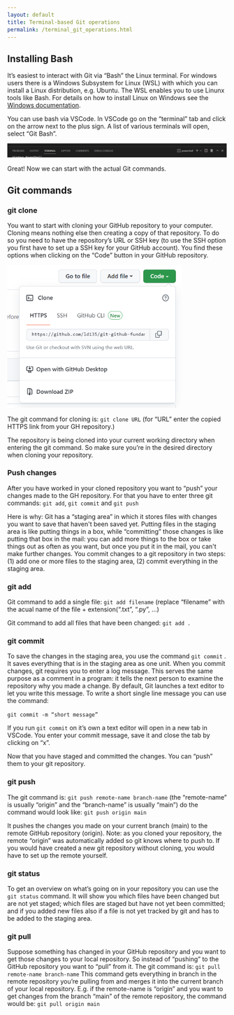 ```yaml
---
layout: default
title: Terminal-based Git operations
permalink: /terminal_git_operations.html
---
```

## Installing Bash

It’s easiest to interact with Git via “Bash” the Linux terminal. For windows users there is a Windows Subsystem for Linux (WSL) with which you can install a Linux distribution, e.g. Ubuntu. The WSL enables you to use Linunx tools like Bash. For details on how to install Linux on Windows see the [Windows documentation](https://docs.microsoft.com/en-us/windows/wsl/install).

You can use bash via VSCode. In VSCode go on the “terminal” tab and click on the arrow next to the plus sign. A list of various terminals will open, select “Git Bash”.


![terminal.PNG](..\assets\images\terminal.PNG)

Great! Now we can start with the actual Git commands.

## Git commands

### git clone

You want to start with cloning your GitHub repository to your computer. Cloning means nothing else then creating a copy of that repository. To do so you need to have the repository’s URL or SSH key (to use the SSH option you first have to set up a SSH key for your GitHub account). You find these options when clicking on the “Code” button in your GitHub repository. 

<img src="assets\images\code.PNG" width= 400px>

The git command for cloning is: `git clone URL` (for “URL” enter the copied HTTPS link from your GH repository.)

The repository is being cloned into your current working directory when entering the git command. So make sure you’re in the desired directory when cloning your repository.

### Push changes

After you have worked in your cloned repository you want to “push” your changes made to the GH repository. For that you have to enter three git commands: `git add`, `git commit` and `git push` 

Here is why: Git has a “staging area” in which it stores files with changes you want to save that haven't been saved yet. Putting files in the staging area is like putting things in a box, while “committing” those changes is like putting that box in the mail: you can add more things to the box or take things out as often as you want, but once you put it in the mail, you can't make further changes. You commit changes to a git repository in two steps: (1) add one or more files to the staging area, (2) commit everything in the staging area.

### git add

Git command to add a single file: `git add filename` (replace “filename” with the acual name of the file + extension(“.txt”, “.py”, …)

Git command to add all files that have been changed: `git add .` 

### git commit

To save the changes in the staging area, you use the command `git commit` . It saves everything that is in the staging area as one unit. When you commit changes, git requires you to enter a log message. This serves the same purpose as a comment in a program: it tells the next person to examine the repository why you made a change. By default, Git launches a text editor to let you write this message. To write a short single line message you can use the command:

`git commit -m “short message”` 

If you run `git commit` on it’s own a text editor will open in a new tab in VSCode. You enter your commit message, save it and close the tab by clicking on “x”.

Now that you have staged and committed the changes. You can “push” them to your git repository. 

### git push

The git command is: `git push remote-name branch-name` (the “remote-name” is usually “origin” and the “branch-name” is usually “main”) do the command would look like: `git push origin main`

It pushes the changes you made on your current branch (main) to the remote GitHub repository (origin). Note: as you cloned your repository, the remote “origin” was automatically added so git knows where to push to. If you would have created a new git repository without cloning, you would have to set up the remote yourself.

### git status

To get an overview on what’s going on in your repository you can use the `git status` command. It will show you which files have been changed but are not yet staged; which files are staged but have not yet been committed; and if you added new files also if a file is not yet tracked by git and has to be added to the staging area.

### git pull

Suppose something has changed in your GitHub repository and you want to get those changes to your local repository. So instead of “pushing” to the GitHub repository you want to “pull” from it. The git command is: `git pull remote-name branch-name` This command gets everything in branch in the remote repository you’re pulling from and merges it into the current branch of your local repository. E.g. if the remote-name is “origin” and you want to get changes from the branch “main” of the remote repository, the command would be: `git pull origin main`